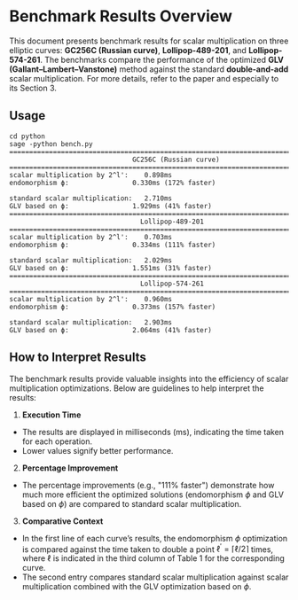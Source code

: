 # Benchmark Results Overview

This document presents benchmark results for scalar multiplication on three elliptic curves: **GC256C (Russian curve)**, **Lollipop-489-201**, and **Lollipop-574-261**. The benchmarks compare the performance of the optimized **GLV (Gallant–Lambert–Vanstone)** method against the standard **double-and-add** scalar multiplication. For more details, refer to the paper and especially to its Section 3.


## Usage

```shell
cd python
sage -python bench.py 
================================================================================
                               GC256C (Russian curve)                                    
================================================================================
scalar multiplication by 2^l':    0.898ms
endomorphism ϕ:                0.330ms (172% faster)

standard scalar multiplication:   2.710ms
GLV based on ϕ:                1.929ms (41% faster)
================================================================================
                                 Lollipop-489-201                                 
================================================================================
scalar multiplication by 2^l':    0.703ms
endomorphism ϕ:                0.334ms (111% faster)

standard scalar multiplication:   2.029ms
GLV based on ϕ:                1.551ms (31% faster)
================================================================================
                                 Lollipop-574-261                                 
================================================================================
scalar multiplication by 2^l':    0.960ms
endomorphism ϕ:                0.373ms (157% faster)

standard scalar multiplication:   2.903ms
GLV based on ϕ:                2.064ms (41% faster)
```
## How to Interpret Results

The benchmark results provide valuable insights into the efficiency of scalar multiplication optimizations. Below are guidelines to help interpret the results:

1. **Execution Time**
  * The results are displayed in milliseconds (ms), indicating the time taken for each operation.
  * Lower values signify better performance.
2. **Percentage Improvement**
 * The percentage improvements (e.g., "111% faster") demonstrate how much more efficient the optimized solutions (endomorphism $\phi$ and GLV based on $\phi$) are compared to standard scalar multiplication.
3. **Comparative Context**
 * In the first line of each curve’s results, the endomorphism $\phi$ optimization is compared against the time taken to double a point $\ell^\prime = \lceil \ell/2 \rceil$ times, where $\ell$ is indicated in the third column of Table 1 for the corresponding curve.
 * The second entry compares standard scalar multiplication against scalar multiplication combined with the GLV optimization based on $\phi$.
 
